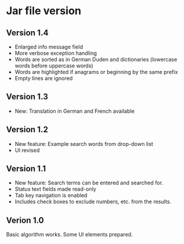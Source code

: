 # Jar file version

## Version 1.4
* Enlarged info message field
* More verbose exception handling
* Words are sorted as in German Duden and dictionaries (lowercase words before uppercase words)
* Words are highlighted if anagrams or beginning by the same prefix
* Empty lines are ignored

## Version 1.3
* New: Translation in German and French available

## Version 1.2
* New feature: Example search words from drop-down list
* UI revised

## Version 1.1
* New feature: Search terms can be entered and searched for.
* Status text fields made read-only
* Tab key navigation is enabled
* Includes check boxes to exclude numbers, etc. from the results.

## Verion 1.0
Basic algorithm works. Some UI elements prepared.
